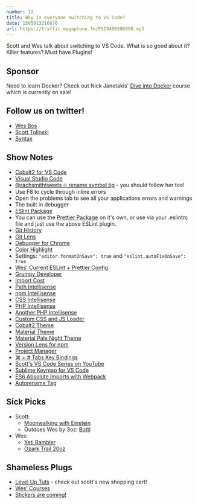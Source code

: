 ```yaml
---
number: 12
title: Why is everyone switching to VS Code?
date: 1505913216876
url: https://traffic.megaphone.fm/FSI9496586908.mp3
---
```


Scott and Wes talk about switching to VS Code. What is so good about it? Killer features? Must have Plugins!

## Sponsor
Need to learn Docker? Check out Nick Janetakis' [Dive into Docker](https://diveintodocker.com/ref-bwfff) course which is currently on sale!

## Follow us on twitter!
* [Wes Bos](https://twitter.com/wesbos)
* [Scott Tolinski](https://twitter.com/stolinski)
* [Syntax](https://twitter.com/SyntaxFM)

## Show Notes
* [Cobalt2 for VS Code](https://marketplace.visualstudio.com/items?itemName=wesbos.theme-cobalt2)
* [Visual Studio Code](https://code.visualstudio.com/)
* [@rachsmithtweets 🔥 rename symbol tip](https://twitter.com/rachsmithtweets/status/907350440634748928) - you should follow her too!
* Use F8 to cycle through inline errors
* Open the problems tab to see all your applications errors and warnings
* The built in debugger
* [ESlint Package](https://marketplace.visualstudio.com/items?itemName=dbaeumer.vscode-eslint)
* You can use the [Prettier Package](https://marketplace.visualstudio.com/items?itemName=esbenp.prettier-vscode) on it's own, or use via your .eslintrc file and just use the above ESLint plugin.
* [Git History](https://marketplace.visualstudio.com/items?itemName=donjayamanne.githistory)
* [Git Lens](https://marketplace.visualstudio.com/items?itemName=eamodio.gitlens)
* [Debugger for Chrome](https://marketplace.visualstudio.com/items?itemName=msjsdiag.debugger-for-chrome)
* [Color Highlight](https://marketplace.visualstudio.com/items?itemName=naumovs.color-highlight)
* Settings: `"editor.formatOnSave": true` and `"eslint.autoFixOnSave": true`
* [Wes' Current ESLint + Prettier Config](http://wes.io/maOn)
* [Grumpy Developer](https://twitter.com/kurtinatlanta/status/909821362197401601)
* [Import Cost](https://marketplace.visualstudio.com/items?itemName=wix.vscode-import-cost)
* [Path Intellisense](https://marketplace.visualstudio.com/items?itemName=christian-kohler.path-intellisense)
* [npm Intellisense](https://marketplace.visualstudio.com/items?itemName=christian-kohler.npm-intellisense)
* [CSS Intellisense](https://marketplace.visualstudio.com/items?itemName=Zignd.html-css-class-completion)
* [PHP Intellisense](https://marketplace.visualstudio.com/items?itemName=HvyIndustries.crane)
* [Another PHP Intellisense](https://marketplace.visualstudio.com/items?itemName=felixfbecker.php-intellisense)
* [Custom CSS and JS Loader](https://marketplace.visualstudio.com/items?itemName=be5invis.vscode-custom-css)
* [Cobalt2 Theme](https://marketplace.visualstudio.com/items?itemName=wesbos.theme-cobalt2)
* [Material Theme](https://marketplace.visualstudio.com/items?itemName=Equinusocio.vsc-material-theme)
* [Material Pale Night Theme](https://marketplace.visualstudio.com/items?itemName=whizkydee.material-palenight-theme)
* [Version Lens for npm](https://marketplace.visualstudio.com/items?itemName=pflannery.vscode-versionlens)
* [Project Manager](https://marketplace.visualstudio.com/items?itemName=alefragnani.project-manager)
* [⌘ + # Tabs Key Bindings](https://gist.github.com/stolinski/f49adedf7053b76634f437e824188a70)
* [Scott's VS Code Series on YouTube](https://www.youtube.com/watch?v=4q1tD39Mk_A)
* [Sublime Keymap for VS Code](https://marketplace.visualstudio.com/items?itemName=ms-vscode.sublime-keybindings)
* [ES6 Absolute Imports with Webpack](https://moduscreate.com/es6-es2015-import-no-relative-path-webpack/)
* [Autorename Tag](https://marketplace.visualstudio.com/items?itemName=formulahendry.auto-rename-tag)

## Sick Picks
* Scott: 
  * [Moonwalking with Einstein](http://amzn.to/2ycbnul)
  * Outdoes Wes by 3oz: [Bottl](https://www.amazon.com/BOTTL-Stainless-Bottle-Growler-Bigger/dp/B01ICB6N90)
* Wes:
  * [Yeti Rambler](http://yeti.com/rambler)
  * [Ozark Trail 20oz](https://www.walmart.com/ip/Ozark-Trail-20-Ounce-Double-Wall-Vacuum-Sealed-Tumbler/178742177)

## Shameless Plugs
* [Level Up Tuts](https://www.leveluptutorials.com/) - check out scott's new shopping cart!
* [Wes' Courses](https://wesbos.com/courses)
* [Stickers are coming!](https://bos.af/)

